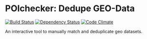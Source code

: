 # POIchecker: Dedupe GEO-Data

[![Build Status](https://travis-ci.org/sozialhelden/poichecker.png?branch=master)](https://travis-ci.org/sozialhelden/poichecker)
[![Dependency Status](https://gemnasium.com/sozialhelden/poichecker.png)](https://gemnasium.com/sozialhelden/poichecker)
[![Code Climate](https://codeclimate.com/badge.png)](https://codeclimate.com/github/sozialhelden/poichecker)

An interactive tool to manually match and deduplicate geo datasets.
